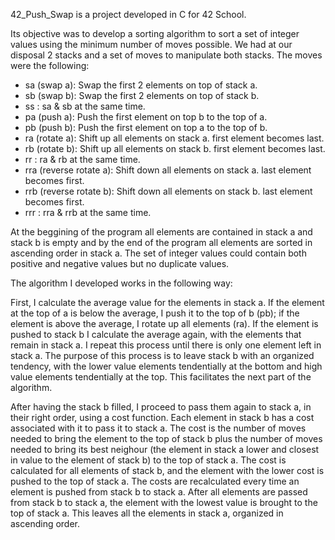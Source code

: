 42_Push_Swap is a project developed in C for 42 School.

Its objective was to develop a sorting algorithm to sort a set of integer values using the minimum number of moves possible.
We had at our disposal 2 stacks and a set of moves to manipulate both stacks. The moves were the following:

- sa (swap a): Swap the first 2 elements on top of stack a.
- sb (swap b): Swap the first 2 elements on top of stack b.
- ss : sa & sb at the same time.
- pa (push a): Push the first element on top b to the top of a.
- pb (push b): Push the first element on top a to the top of b.
- ra (rotate a): Shift up all elements on stack a. first element becomes last.
- rb (rotate b): Shift up all elements on stack b. first element becomes last.
- rr : ra & rb at the same time.
- rra (reverse rotate a): Shift down all elements on stack a. last element becomes first.
- rrb (reverse rotate b): Shift down all elements on stack b. last element becomes first.
- rrr : rra & rrb at the same time.

At the beggining of the program all elements are contained in stack a and stack b is empty and by the end of the program all elements are sorted in ascending order in stack a. The set of integer values could contain both positive and negative values but no duplicate values.

The algorithm I developed works in the following way:

First, I calculate the average value for the elements in stack a. If the element at the top of a is below the average, I push it to the top of b (pb);
if the element is above the average, I rotate up all elements (ra). If the element is pushed to stack b I calculate the average again, with the elements that remain in stack a.
I repeat this process until there is only one element left in stack a.
The purpose of this process is to leave stack b with an organized tendency, with the lower value elements tendentially at the bottom and high value elements tendentially  at the top. This facilitates the next part of the algorithm.

After having the stack b filled, I proceed to pass them again to stack a, in their right order, using a cost function. Each element in stack b has a cost associated with it to pass it to stack a.
The cost is the number of moves needed to bring the element to the top of stack b plus the number of moves needed to bring its best neighour (the element in stack a lower and closest in value to the element of stack b) to the top of stack a.
The cost is calculated for all elements of stack b, and the element with the lower cost is pushed to the top of stack a. The costs are recalculated every time an element is pushed from stack b to stack a. After all elements are passed from stack b to stack a, the element with the lowest value is brought to the top of stack a.
This leaves all the elements in stack a, organized in ascending order.
